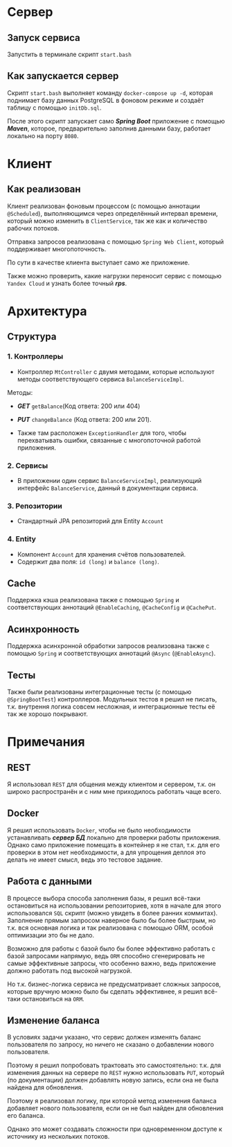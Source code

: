 # Сервер
## Запуск сервиса

Запустить в терминале скрипт `start.bash`

## Как запускается сервер

Скрипт `start.bash` выполняет команду `docker-compose up -d`,
которая поднимает базу данных PostgreSQL в фоновом режиме и 
создаёт таблицу с помощью `initDb.sql`.

После этого скрипт запускает само ***Spring Boot*** приложение с помощью ***Maven***, которое, предварительно заполнив данными базу, работает локально на порту `8080`.


# Клиент

## Как реализован

Клиент реализован фоновым процессом (с помощью аннотации `@Scheduled`), выполняющимся через определённый интервал времени, который можно изменить в `ClientService`, так же как и количество рабочих потоков.

Отправка запросов реализована с помощью `Spring Web Client`, который поддерживает многопоточность.

По сути в качестве клиента выступает само же приложение.

Также можно проверить, какие нагрузки переносит сервис с помощью `Yandex Cloud` и узнать более точный ***rps***.



# Архитектура

## Структура

### 1. Контроллеры

- Контроллер `MtController` с двумя методами, которые используют методы соответствующего сервиса `BalanceServiceImpl`.

Методы:
- ***GET*** `getBalance`(Код ответа: 200 или 404) 
- ***PUT*** `changeBalance` (Код ответа: 200 или 201).


- Также там расположен `ExceptionHandler` для того, чтобы перехватывать ошибки, связанные с многопоточной работой приложения.
        

### 2. Сервисы

- В приложении один сервис `BalanceServiceImpl`, реализующий интерфейс `BalanceService`, данный в документации сервиса.

### 3. Репозитории
- Стандартный JPA репозиторий для Entity `Account`

### 4. Entity
- Компонент `Account` для хранения счётов пользователей.
- Содержит два поля: `id (long)` и `balance (long)`.

## Cache

Поддержка кэша реализована также с помощью `Spring` и соответствующих аннотаций `@EnableCaching`, `@CacheConfig` и `@CachePut`.

## Асинхронность

Поддержка асинхронной обработки запросов реализована также с помощью `Spring` и соответствующих аннотаций `@Async` (`@EnableAsync`).


## Тесты

Также были реализованы интеграционные тесты (с помощью `@SpringBootTest`) контроллеров. Модульных тестов я решил не писать, т.к. внутрення логика совсем несложная, и интеграционные тесты её так же хорошо покрывают. 


# Примечания

## REST
Я использовал `REST` для общения между клиентом и сервером, т.к. он широко распространён и с ним мне приходилось работать чаще всего.


## Docker

Я решил использовать `Docker`, чтобы не было необходимости устанавливать ***сервер БД*** локально для проверки работы приложения. 
Однако само приложение помещать в контейнер я не стал, т.к. для его проверки в этом нет необходимости, а для упрощения деплоя это делать не имеет смысл, ведь это тестовое задание.

## Работа с данными

В процессе выбора способа заполнения базы, я решил всё-таки остановиться на использовании репозиториев, хотя в начале для этого использовался `SQL` скрипт (можно увидеть в более ранних коммитах).
Заполнение прямым запросом наверное было бы более быстрым, но т.к. вся основная логика и так реализована с помощью ORM, особой оптимизации это бы не дало.

Возможно для работы с базой было бы более эффективно работать с базой запросами напрямую, ведь `ORM` способно сгенерировать не самые эффективные запросы, что особенно важно, ведь приложение должно работать под высокой нагрузкой.

Но т.к. бизнес-логика сервиса не предусматривает сложных запросов, которые вручную можно было бы сделать эффективнее, я решил всё-таки остановиться на `ORM`.

## Изменение баланса

В условиях задачи указано, что сервис должен изменять баланс пользователя по запросу, но ничего не сказано о добавлении нового пользователя.

Поэтому я решил попробовать трактовать это самостоятельно: т.к. для изменения данных на сервере по `REST` нужно использовать `PUT`, который (по документации) должен добавлять новую запись, если она не была найдена для обновления.

Поэтому я реализовал логику, при которой метод изменения баланса добавляет нового пользователя, если он не был найден для обновления его баланса.

Однако это может создавать сложности при одновременном доступе к источнику из нескольких потоков.

